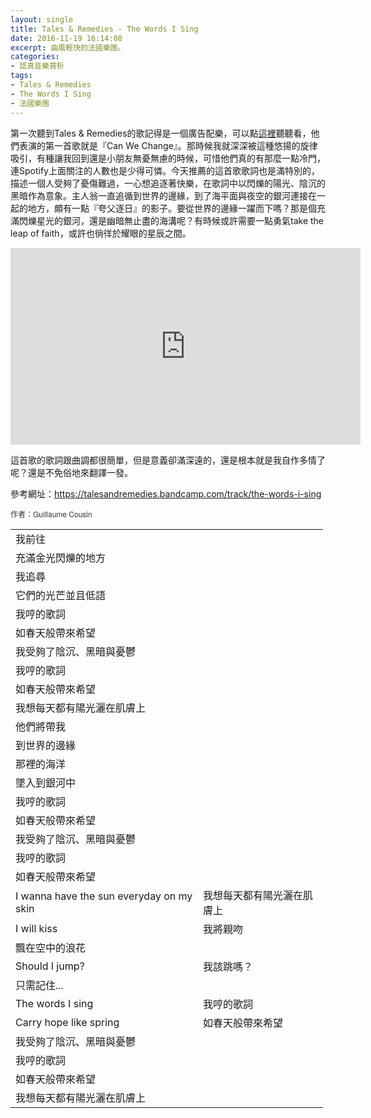 ```yaml
---
layout: single
title: Tales & Remedies - The Words I Sing
date: 2016-11-19 16:14:08
excerpt: 曲風輕快的法國樂團。
categories:
- 認真音樂賞析
tags:
- Tales & Remedies
- The Words I Sing
- 法國樂團
---
```


第一次聽到Tales &amp; Remedies的歌記得是一個廣告配樂，可以點<a href="https://www.youtube.com/watch?v=l9wsN15Gjzc">這裡</a>聽聽看，他們表演的第一首歌就是『Can We Change』。那時候我就深深被這種悠揚的旋律吸引，有種讓我回到還是小朋友無憂無慮的時候，可惜他們真的有那麼一點冷門，連Spotify上面關注的人數也是少得可憐。今天推薦的這首歌歌詞也是滿特別的，描述一個人受夠了憂傷難過，一心想追逐著快樂，在歌詞中以閃爍的陽光、陰沉的黑暗作為意象。主人翁一直追循到世界的邊緣，到了海平面與夜空的銀河連接在一起的地方，頗有一點『夸父逐日』的影子。要從世界的邊緣一躍而下嗎？那是個充滿閃爍星光的銀河，還是幽暗無止盡的海溝呢？有時候或許需要一點勇氣take the leap of faith，或許也徜徉於耀眼的星辰之間。

<p style="text-align: center;"><iframe allowfullscreen="" class="" frameborder="0" height="315" src="https://www.youtube.com/embed/BfLX7J2zvYk?wmode=transparent" width="560"></iframe></p>

這首歌的歌詞跟曲調都很簡單，但是意義卻滿深遠的，還是根本就是我自作多情了呢？還是不免俗地來翻譯一發。

參考網址：<a href="https://talesandremedies.bandcamp.com/track/the-words-i-sing">https://talesandremedies.bandcamp.com/track/the-words-i-sing</a>

<font color="#363636" face="helvetica neue, helvetica, arial, sans-serif"><span style="font-size:12px">作者：Guillaume Cousin</span></font>

<table align="center" border="0" cellpadding="1" cellspacing="1" style="width:500px">
	<tbody>
		<tr>
			<td>我前往</td>
		</tr>
		<tr>
			<td>充滿金光閃爍的地方</td>
		</tr>
		<tr>
			<td>我追尋</td>
		</tr>
		<tr>
			<td>它們的光芒並且低語</td>
		</tr>
		<tr>
		</tr>
		<tr>
			<td>我哼的歌詞</td>
		</tr>
		<tr>
			<td>如春天般帶來希望</td>
		</tr>
		<tr>
			<td>我受夠了陰沉、黑暗與憂鬱</td>
		</tr>
		<tr>
		</tr>
		<tr>
			<td>我哼的歌詞</td>
		</tr>
		<tr>
			<td>如春天般帶來希望</td>
		</tr>
		<tr>
			<td>我想每天都有陽光灑在肌膚上</td>
		</tr>
		<tr>
		</tr>
		<tr>
			<td>他們將帶我</td>
		</tr>
		<tr>
			<td>到世界的邊緣</td>
		</tr>
		<tr>
			<td>那裡的海洋</td>
		</tr>
		<tr>
			<td>墜入到銀河中</td>
		</tr>
		<tr>
		</tr>
		<tr>
			<td>我哼的歌詞</td>
		</tr>
		<tr>
			<td>如春天般帶來希望</td>
		</tr>
		<tr>
			<td>我受夠了陰沉、黑暗與憂鬱</td>
		</tr>
		<tr>
		</tr>
		<tr>
			<td>我哼的歌詞</td>
		</tr>
		<tr>
			<td>如春天般帶來希望</td>
		</tr>
		<tr>
			<td>I wanna have the sun everyday on my skin</td>
			<td>我想每天都有陽光灑在肌膚上</td>
		</tr>
		<tr>
		</tr>
		<tr>
			<td>I will kiss</td>
			<td>我將親吻</td>
		</tr>
		<tr>
			<td>飄在空中的浪花</td>
		</tr>
		<tr>
			<td>Should I jump?</td>
			<td>我該跳嗎？</td>
		</tr>
		<tr>
			<td>只需記住...</td>
		</tr>
		<tr>
		</tr>
		<tr>
			<td>The words I sing</td>
			<td>我哼的歌詞</td>
		</tr>
		<tr>
			<td>Carry hope like spring</td>
			<td>如春天般帶來希望</td>
		</tr>
		<tr>
			<td>我受夠了陰沉、黑暗與憂鬱</td>
		</tr>
		<tr>
			<td>我哼的歌詞</td>
		</tr>
		<tr>
			<td>如春天般帶來希望</td>
		</tr>
		<tr>
			<td>我想每天都有陽光灑在肌膚上</td>
		</tr>
	</tbody>
</table>
